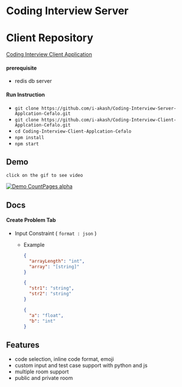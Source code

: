 # Coding Interview Server

# Client Repository
[Coding Interview Client Application](https://github.com/i-akash/Coding-Interview-Client-Applcation-Cefalo)

#### prerequisite

- redis db server

#### Run Instruction

- `git clone https://github.com/i-akash/Coding-Interview-Server-Applcation-Cefalo.git`
- `git clone https://github.com/i-akash/Coding-Interview-Client-Applcation-Cefalo.git`
- `cd Coding-Interview-Client-Applcation-Cefalo`
- `npm install`
- `npm start`


## Demo
    click on the gif to see video
[![Demo CountPages alpha](https://i.ibb.co/jTFwQF9/Coding-Interview-app-demo-Nodejs-Reactjs.gif)](https://drive.google.com/file/d/1XXRSX7zCXsuz_dHYV-YNKr5kKBYTOz47/view?usp=sharing)


## Docs

#### Create Problem Tab

- Input Constraint ( `format : json` )

  - Example

    ```json
    {
      "arrayLength": "int",
      "array": "[string]"
    }
    ```

    ```json
    {
      "str1": "string",
      "str2": "string"
    }
    ```

    ```json
    {
      "a": "float",
      "b": "int"
    }
    ```

## Features
- code selection, inline code format, emoji
- custom input and test case support with python and js
- multiple room support
- public and private room

